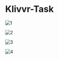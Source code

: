 # Klivvr-Task


![1](https://github.com/user-attachments/assets/b007f377-0bc2-40bc-8704-6782f3f96939)

![2](https://github.com/user-attachments/assets/3517c2a3-1e49-4b72-9532-97ef0fedc322)

![3](https://github.com/user-attachments/assets/8a5d2eca-33a8-41e1-a30c-f321312a09e8)

![4](https://github.com/user-attachments/assets/ef8b4183-f69c-4d96-880b-f9e9579d462d)





